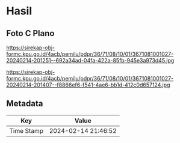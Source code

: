 # Hasil

## Foto C Plano

https://sirekap-obj-formc.kpu.go.id/4acb/pemilu/pdpr/36/71/08/10/01/3671081001027-20240214-201251--692a34ad-04fa-422a-85fb-945e3a973d45.jpg

https://sirekap-obj-formc.kpu.go.id/4acb/pemilu/pdpr/36/71/08/10/01/3671081001027-20240214-201407--f8866ef6-f541-4ae6-bb1d-412c0d657124.jpg


## Metadata

| Key        | Value               |
| ---------- | ------------------- |
| Time Stamp | 2024-02-14 21:46:52 |




